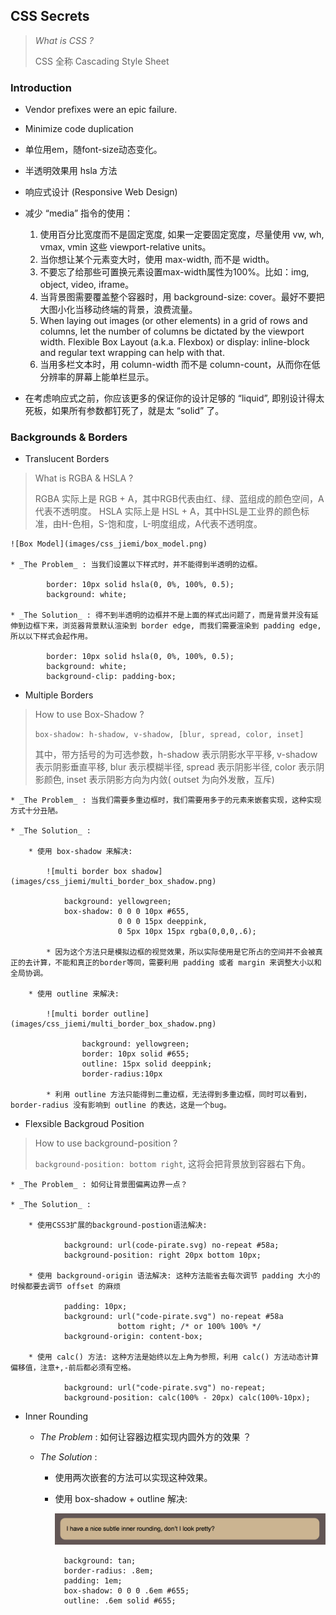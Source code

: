 ## CSS Secrets

> *What is CSS ?*
>
> CSS 全称 Cascading Style Sheet

### Introduction
* Vendor prefixes were an epic failure.

* Minimize code duplication

* 单位用em，随font-size动态变化。

* 半透明效果用 hsla 方法

* 响应式设计 (Responsive Web Design)

* 减少 “media” 指令的使用：
    1. 使用百分比宽度而不是固定宽度, 如果一定要固定宽度，尽量使用 vw, wh, vmax, vmin 这些 viewport-relative units。
    2. 当你想让某个元素变大时，使用 max-width, 而不是 width。
    3. 不要忘了给那些可置换元素设置max-width属性为100%。比如：img, object, video, iframe。
    4. 当背景图需要覆盖整个容器时，用 background-size: cover。最好不要把大图小化当移动终端的背景，浪费流量。
    5. When laying out images (or other elements) in a grid of rows and columns, let the number of columns be dictated by the viewport width. Flexible Box Layout (a.k.a. Flexbox) or display: inline-block and regular text wrapping can help with that.
    6. 当用多栏文本时，用 column-width 而不是 column-count，从而你在低分辨率的屏幕上能单栏显示。

* 在考虑响应式之前，你应该更多的保证你的设计足够的 “liquid”, 即别设计得太死板，如果所有参数都钉死了，就是太 “solid” 了。

### Backgrounds & Borders

* Translucent Borders

> What is RGBA & HSLA ?
>
> RGBA 实际上是 RGB + A，其中RGB代表由红、绿、蓝组成的颜色空间，A代表不透明度。
> HSLA 实际上是 HSL + A，其中HSL是工业界的颜色标准，由H-色相，S-饱和度，L-明度组成，A代表不透明度。

    
    ![Box Model](images/css_jiemi/box_model.png)

    * _The Problem_ : 当我们设置以下样式时，并不能得到半透明的边框。
            
            border: 10px solid hsla(0, 0%, 100%, 0.5);
            background: white;

    * _The Solution_ : 得不到半透明的边框并不是上面的样式出问题了，而是背景并没有延伸到边框下来，浏览器背景默认渲染到 border edge, 而我们需要渲染到 padding edge, 所以以下样式会起作用。

            border: 10px solid hsla(0, 0%, 100%, 0.5);
            background: white;
            background-clip: padding-box;

* Multiple Borders

> How to use Box-Shadow ?
>
> `box-shadow: h-shadow, v-shadow, [blur, spread, color, inset]`
>
> 其中，带方括号的为可选参数，h-shadow 表示阴影水平平移, v-shadow 表示阴影垂直平移, blur 表示模糊半径, spread 表示阴影半径, color 表示阴影颜色, inset 表示阴影方向为内敛( outset 为向外发散，互斥)

    * _The Problem_ : 当我们需要多重边框时，我们需要用多于的元素来嵌套实现，这种实现方式十分丑陋。

    * _The Solution_ : 
        
        * 使用 box-shadow 来解决:
            
            ![multi border box shadow](images/css_jiemi/multi_border_box_shadow.png)
    
                background: yellowgreen;
                box-shadow: 0 0 0 10px #655,
                            0 0 0 15px deeppink,
                            0 5px 10px 15px rgba(0,0,0,.6);

            * 因为这个方法只是模拟边框的视觉效果，所以实际使用是它所占的空间并不会被真正的去计算，不能和真正的border等同，需要利用 padding 或者 margin 来调整大小以和全局协调。

        * 使用 outline 来解决: 

            ![multi border outline](images/css_jiemi/multi_border_box_shadow.png)

                    background: yellowgreen;
	                border: 10px solid #655;
	                outline: 15px solid deeppink;
	                border-radius:10px

            * 利用 outline 方法只能得到二重边框，无法得到多重边框，同时可以看到，border-radius 没有影响到 outline 的表达，这是一个bug。

* Flexsible Backgroud Position

> How to use background-position ?
>
> `background-position: bottom right`, 这将会把背景放到容器右下角。

    * _The Problem_ : 如何让背景图偏离边界一点？

    * _The Solution_ :

        * 使用CSS3扩展的background-postion语法解决:

                background: url(code-pirate.svg) no-repeat #58a;
                background-position: right 20px bottom 10px;

        * 使用 background-origin 语法解决: 这种方法能省去每次调节 padding 大小的时候都要去调节 offset 的麻烦

                padding: 10px;
                background: url("code-pirate.svg") no-repeat #58a 
                            bottom right; /* or 100% 100% */
                background-origin: content-box; 

        * 使用 calc() 方法: 这种方法是始终以左上角为参照，利用 calc() 方法动态计算偏移值，注意+,-前后都必须有空格。 
                
                background: url("code-pirate.svg") no-repeat;
                background-position: calc(100% - 20px) calc(100%-10px);

* Inner Rounding

    * _The Problem_ : 如何让容器边框实现内圆外方的效果 ？

    * _The Solution_ : 

        * 使用两次嵌套的方法可以实现这种效果。

        * 使用 box-shadow + outline 解决:

            ![inner rounding](images/css_jiemi/inner_rounding.png)

                background: tan;
                border-radius: .8em;
                padding: 1em;
                box-shadow: 0 0 0 .6em #655;
                outline: .6em solid #655;
